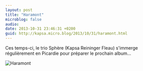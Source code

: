 ```yaml
---
layout: post
title: "Haramont"
microblog: false
audio: 
date: 2013-10-31 23:46:31 +0200
guid: http://kapsa.micro.blog/2013/10/31/haramont.html
---
```

Ces temps-ci, le trio Sphère (Kapsa Reininger Fleau) s'immerge régulièrement en Picardie pour préparer le prochain album...

<img src="http://www.jeankapsa.com/uploads/2018/fc1477e7e6.jpg" alt="Haramont"/>
